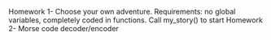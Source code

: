 Homework 1- Choose your own adventure. Requirements: no global variables, completely coded in functions. Call my_story() to start
Homework 2- Morse code decoder/encoder
